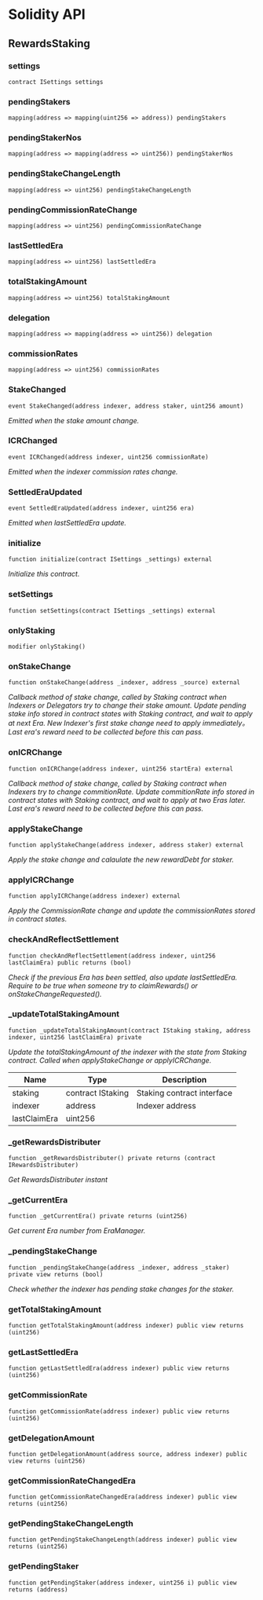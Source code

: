 # Solidity API

## RewardsStaking

### settings

```solidity
contract ISettings settings
```

### pendingStakers

```solidity
mapping(address => mapping(uint256 => address)) pendingStakers
```

### pendingStakerNos

```solidity
mapping(address => mapping(address => uint256)) pendingStakerNos
```

### pendingStakeChangeLength

```solidity
mapping(address => uint256) pendingStakeChangeLength
```

### pendingCommissionRateChange

```solidity
mapping(address => uint256) pendingCommissionRateChange
```

### lastSettledEra

```solidity
mapping(address => uint256) lastSettledEra
```

### totalStakingAmount

```solidity
mapping(address => uint256) totalStakingAmount
```

### delegation

```solidity
mapping(address => mapping(address => uint256)) delegation
```

### commissionRates

```solidity
mapping(address => uint256) commissionRates
```

### StakeChanged

```solidity
event StakeChanged(address indexer, address staker, uint256 amount)
```

_Emitted when the stake amount change._

### ICRChanged

```solidity
event ICRChanged(address indexer, uint256 commissionRate)
```

_Emitted when the indexer commission rates change._

### SettledEraUpdated

```solidity
event SettledEraUpdated(address indexer, uint256 era)
```

_Emitted when lastSettledEra update._

### initialize

```solidity
function initialize(contract ISettings _settings) external
```

_Initialize this contract._

### setSettings

```solidity
function setSettings(contract ISettings _settings) external
```

### onlyStaking

```solidity
modifier onlyStaking()
```

### onStakeChange

```solidity
function onStakeChange(address _indexer, address _source) external
```

_Callback method of stake change, called by Staking contract when
Indexers or Delegators try to change their stake amount.
Update pending stake info stored in contract states with Staking contract,
and wait to apply at next Era.
New Indexer's first stake change need to apply immediately。
Last era's reward need to be collected before this can pass._

### onICRChange

```solidity
function onICRChange(address indexer, uint256 startEra) external
```

_Callback method of stake change, called by Staking contract when
Indexers try to change commitionRate.
Update commitionRate info stored in contract states with Staking contract,
and wait to apply at two Eras later.
Last era's reward need to be collected before this can pass._

### applyStakeChange

```solidity
function applyStakeChange(address indexer, address staker) external
```

_Apply the stake change and calaulate the new rewardDebt for staker._

### applyICRChange

```solidity
function applyICRChange(address indexer) external
```

_Apply the CommissionRate change and update the commissionRates stored in contract states._

### checkAndReflectSettlement

```solidity
function checkAndReflectSettlement(address indexer, uint256 lastClaimEra) public returns (bool)
```

_Check if the previous Era has been settled, also update lastSettledEra.
Require to be true when someone try to claimRewards() or onStakeChangeRequested()._

### _updateTotalStakingAmount

```solidity
function _updateTotalStakingAmount(contract IStaking staking, address indexer, uint256 lastClaimEra) private
```

_Update the totalStakingAmount of the indexer with the state from Staking contract.
Called when applyStakeChange or applyICRChange._

| Name | Type | Description |
| ---- | ---- | ----------- |
| staking | contract IStaking | Staking contract interface |
| indexer | address | Indexer address |
| lastClaimEra | uint256 |  |

### _getRewardsDistributer

```solidity
function _getRewardsDistributer() private returns (contract IRewardsDistributer)
```

_Get RewardsDistributer instant_

### _getCurrentEra

```solidity
function _getCurrentEra() private returns (uint256)
```

_Get current Era number from EraManager._

### _pendingStakeChange

```solidity
function _pendingStakeChange(address _indexer, address _staker) private view returns (bool)
```

_Check whether the indexer has pending stake changes for the staker._

### getTotalStakingAmount

```solidity
function getTotalStakingAmount(address indexer) public view returns (uint256)
```

### getLastSettledEra

```solidity
function getLastSettledEra(address indexer) public view returns (uint256)
```

### getCommissionRate

```solidity
function getCommissionRate(address indexer) public view returns (uint256)
```

### getDelegationAmount

```solidity
function getDelegationAmount(address source, address indexer) public view returns (uint256)
```

### getCommissionRateChangedEra

```solidity
function getCommissionRateChangedEra(address indexer) public view returns (uint256)
```

### getPendingStakeChangeLength

```solidity
function getPendingStakeChangeLength(address indexer) public view returns (uint256)
```

### getPendingStaker

```solidity
function getPendingStaker(address indexer, uint256 i) public view returns (address)
```

